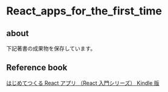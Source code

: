 # React_apps_for_the_first_time

## about

下記著書の成果物を保存しています。

## Reference book

[はじめてつくる React アプリ （React 入門シリーズ） Kindle 版](https://amzn.to/41LAdPZ)
